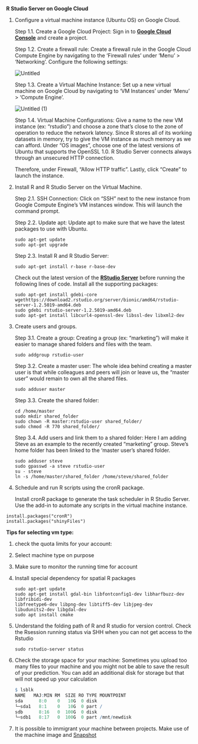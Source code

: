****R Studio Server on Google Cloud****

1. Configure a virtual machine instance (Ubuntu OS) on Google Cloud.
    
    Step 1.1. Create a Google Cloud Project: Sign in to **[Google Cloud Console](https://console.cloud.google.com/)** and create a project.
    
    Step 1.2. Create a firewall rule: Create a firewall rule in the Google Cloud Compute Engine by navigating to the ‘Firewall rules’ under ‘Menu’ > ‘Networking’. Configure the following settings:
    
    ![Untitled](https://user-images.githubusercontent.com/96805677/234602117-152ddbfd-076a-4ede-9e99-b17abcd0be6b.png)

    
    Step 1.3. Create a Virtual Machine Instance: Set up a new virtual machine on Google Cloud by navigating to ‘VM Instances’ under ‘Menu’ > ‘Compute Engine’.
    
    ![Untitled (1)](https://user-images.githubusercontent.com/96805677/234602258-65d8c616-80b1-451c-9731-03c6712548b4.png)
    
    Step 1.4. Virtual Machine Configurations: Give a name to the new VM instance (ex: “rstudio”) and choose a zone that’s close to the zone of operation to reduce the network latency. Since R stores all of its working datasets in memory, try to give the VM instance as much memory as we can afford. Under “OS images”, choose one of the latest versions of Ubuntu that supports the OpenSSL 1.0. R Studio Server connects always through an unsecured HTTP connection. 
    
    Therefore, under Firewall, “Allow HTTP traffic”. Lastly, click “Create” to launch the instance.
    
2. Install R and R Studio Server on the Virtual Machine.
    
    Step 2.1. SSH Connection: Click on “SSH” next to the new instance from Google Compute Engine’s VM instances window. This will launch the command prompt.
    
    Step 2.2. Update apt: Update apt to make sure that we have the latest packages to use with Ubuntu.
    
    ```
    sudo apt-get update
    sudo apt-get upgrade
    ```
    
    Step 2.3. Install R and R Studio Server:
    
    ```
    sudo apt-get install r-base r-base-dev
    ```
    
    Check out the latest version of the **[RStudio Server](https://rstudio.com/products/rstudio/download-server/debian-ubuntu/)** before running the following lines of code. Install all the supporting packages:
    
    ```
    sudo apt-get install gdebi-core
    wgethttps://download2.rstudio.org/server/bionic/amd64/rstudio-server-1.2.5019-amd64.deb
    sudo gdebi rstudio-server-1.2.5019-amd64.deb
    sudo apt-get install libcurl4-openssl-dev libssl-dev libxml2-dev
    
    ```
    
3. Create users and groups.
    
    Step 3.1. Create a group: Creating a group (ex: “marketing”) will make it easier to manage shared folders and files with the team.
    
    ```
    sudo addgroup rstudio-user
    ```
    
    Step 3.2. Create a master user: The whole idea behind creating a master user is that while colleagues and peers will join or leave us, the “master user” would remain to own all the shared files.
    
    ```
    sudo adduser master
    ```
    
    Step 3.3. Create the shared folder:
    
    ```
    cd /home/master
    sudo mkdir shared_folder
    sudo chown -R master:rstudio-user shared_folder/
    sudo chmod -R 770 shared_folder/
    ```
    
    Step 3.4. Add users and link them to a shared folder: Here I am adding Steve as an example to the recently created “marketing” group. Steve’s home folder has been linked to the ‘master user’s shared folder.
    
    ```
    sudo adduser steve
    sudo gpasswd -a steve rstudio-user
    su - steve
    ln -s /home/master/shared_folder /home/steve/shared_folder
    ```
    
4. Schedule and run R scripts using the cronR package.
    
    Install cronR package to generate the task scheduler in R Studio Server. Use the add-in to automate any scripts in the virtual machine instance.
    

```
install.packages("cronR")
install.packages("shinyFiles")
```

**Tips for selecting vm type:** 

1. check the quota limits for your account:
2. Select machine type on purpose
3. Make sure to monitor the running time for account
4. Install special dependency for spatial R packages
    
    ```
    sudo apt-get update
    sudo apt-get install gdal-bin libfontconfig1-dev libharfbuzz-dev libfribidi-dev 
    libfreetype6-dev libpng-dev libtiff5-dev libjpeg-dev
    libudunits2-dev libgdal-dev
    sudo apt install cmake
    
    ```
    
5. Understand the folding path of R and R studio for version control. Check the Rsession running status via SHH when you can not get access to the Rstudio
    
    ```
    sudo rstudio-server status
    ```
    
6. Check the storage space for your machine: Sometimes you upload too many files to your machine and you might not be able to save the result of your prediction. You can add an additional disk for storage but that will not speed up your calculation
    
    ```r
    $ lsblk
    NAME   MAJ:MIN RM  SIZE RO TYPE MOUNTPOINT
    sda      8:0    0   10G  0 disk
    └─sda1   8:1    0   10G  0 part /
    sdb      8:16   0  100G  0 disk
    └─sdb1   8:17   0  100G  0 part /mnt/newdisk
    ```
    
7. It is possible to immigrant your machine between projects. Make use of the machine image and [Snapshot](https://cloud.google.com/compute/docs/disks/snapshot-best-practices)
